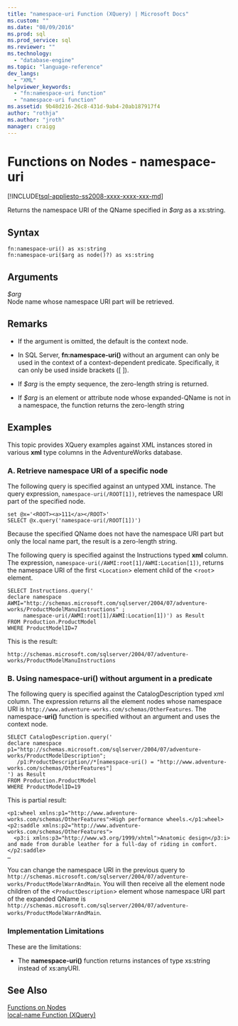 ```yaml
---
title: "namespace-uri Function (XQuery) | Microsoft Docs"
ms.custom: ""
ms.date: "08/09/2016"
ms.prod: sql
ms.prod_service: sql
ms.reviewer: ""
ms.technology: 
  - "database-engine"
ms.topic: "language-reference"
dev_langs: 
  - "XML"
helpviewer_keywords: 
  - "fn:namespace-uri function"
  - "namespace-uri function"
ms.assetid: 9b48d216-26c8-431d-9ab4-20ab187917f4
author: "rothja"
ms.author: "jroth"
manager: craigg
---
```

# Functions on Nodes - namespace-uri
[!INCLUDE[tsql-appliesto-ss2008-xxxx-xxxx-xxx-md](../includes/tsql-appliesto-ss2008-xxxx-xxxx-xxx-md.md)]

  Returns the namespace URI of the QName specified in *$arg* as a xs:string.  
  
## Syntax  
  
```  
fn:namespace-uri() as xs:string  
fn:namespace-uri($arg as node()?) as xs:string  
```  
  
## Arguments  
 *$arg*  
 Node name whose namespace URI part will be retrieved.  
  
## Remarks  
  
-   If the argument is omitted, the default is the context node.  
  
-   In SQL Server, **fn:namespace-uri()** without an argument can only be used in the context of a context-dependent predicate. Specifically, it can only be used inside brackets ([ ]).  
  
-   If *$arg* is the empty sequence, the zero-length string is returned.  
  
-   If *$arg* is an element or attribute node whose expanded-QName is not in a namespace, the function returns the zero-length string  
  
## Examples  
 This topic provides XQuery examples against XML instances stored in various **xml** type columns in the AdventureWorks database.  
  
### A. Retrieve namespace URI of a specific node  
 The following query is specified against an untyped XML instance. The query expression, `namespace-uri(/ROOT[1])`, retrieves the namespace URI part of the specified node.  
  
```  
set @x='<ROOT><a>111</a></ROOT>'  
SELECT @x.query('namespace-uri(/ROOT[1])')  
```  
  
 Because the specified QName does not have the namespace URI part but only the local name part, the result is a zero-length string.  
  
 The following query is specified against the Instructions typed **xml** column. The expression, `namespace-uri(/AWMI:root[1]/AWMI:Location[1])`, returns the namespace URI of the first <`Location`> element child of the <`root`> element.  
  
```  
SELECT Instructions.query('  
declare namespace AWMI="http://schemas.microsoft.com/sqlserver/2004/07/adventure-works/ProductModelManuInstructions" ;  
     namespace-uri(/AWMI:root[1]/AWMI:Location[1])') as Result  
FROM Production.ProductModel  
WHERE ProductModelID=7  
```  
  
 This is the result:  
  
```  
http://schemas.microsoft.com/sqlserver/2004/07/adventure-works/ProductModelManuInstructions  
```  
  
### B. Using namespace-uri() without argument in a predicate  
 The following query is specified against the CatalogDescription typed xml column. The expression returns all the element nodes whose namespace URI is `http://www.adventure-works.com/schemas/OtherFeatures`. The namespace-**uri()** function is specified without an argument and uses the context node.  
  
```  
SELECT CatalogDescription.query('  
declare namespace p1="http://schemas.microsoft.com/sqlserver/2004/07/adventure-works/ProductModelDescription";  
   /p1:ProductDescription//*[namespace-uri() = "http://www.adventure-works.com/schemas/OtherFeatures"]  
') as Result  
FROM Production.ProductModel  
WHERE ProductModelID=19  
```  
  
 This is partial result:  
  
```  
<p1:wheel xmlns:p1="http://www.adventure-works.com/schemas/OtherFeatures">High performance wheels.</p1:wheel>  
<p2:saddle xmlns:p2="http://www.adventure-works.com/schemas/OtherFeatures">  
  <p3:i xmlns:p3="http://www.w3.org/1999/xhtml">Anatomic design</p3:i> and made from durable leather for a full-day of riding in comfort.</p2:saddle>  
…  
```  
  
 You can change the namespace URI in the previous query to `http://schemas.microsoft.com/sqlserver/2004/07/adventure-works/ProductModelWarrAndMain`. You will then receive all the element node children of the <`ProductDescription`> element whose namespace URI part of the expanded QName is `http://schemas.microsoft.com/sqlserver/2004/07/adventure-works/ProductModelWarrAndMain`.  
  
### Implementation Limitations  
 These are the limitations:  
  
-   The **namespace-uri()** function returns instances of type xs:string instead of xs:anyURI.  
  
## See Also  
 [Functions on Nodes](http://msdn.microsoft.com/library/09a8affa-3341-4f50-aebc-fdf529e00c08)   
 [local-name Function &#40;XQuery&#41;](../xquery/functions-on-nodes-local-name.md)  
  
  
